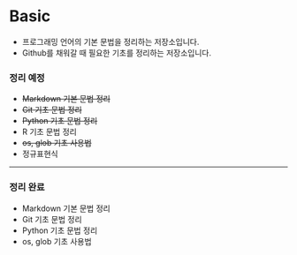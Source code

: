 # Basic

* 프로그래밍 언어의 기본 문법을 정리하는 저장소입니다. 
* Github를 채워갈 때 필요한 기초를  정리하는 저장소입니다. 



### 정리 예정

* ~~Markdown 기본 문법 정리~~
* ~~Git 기초 문법 정리~~
* ~~Python 기초 문법 정리~~
* R 기초 문법 정리
* ~~os, glob 기초 사용법~~
* 정규표현식


-------



### 정리 완료
* Markdown 기본 문법 정리
* Git 기초 문법 정리
* Python 기초 문법 정리
* os, glob 기초 사용법